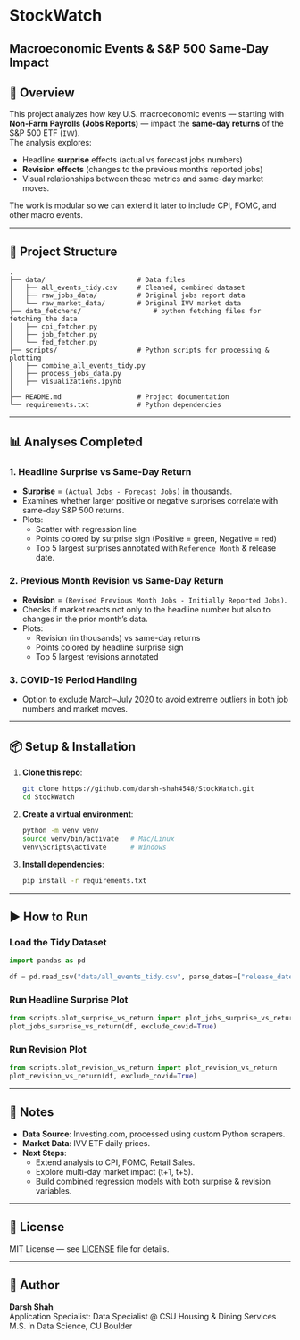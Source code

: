 # StockWatch
## Macroeconomic Events & S&P 500 Same-Day Impact

## 📌 Overview
This project analyzes how key U.S. macroeconomic events — starting with **Non-Farm Payrolls (Jobs Reports)** — impact the **same-day returns** of the S&P 500 ETF (`IVV`).  
The analysis explores:
- Headline **surprise** effects (actual vs forecast jobs numbers)
- **Revision effects** (changes to the previous month’s reported jobs)
- Visual relationships between these metrics and same-day market moves.

The work is modular so we can extend it later to include CPI, FOMC, and other macro events.

---

## 📂 Project Structure
```
.
├── data/                       # Data files
│   ├── all_events_tidy.csv     # Cleaned, combined dataset
│   ├── raw_jobs_data/          # Original jobs report data
│   └── raw_market_data/        # Original IVV market data
├── data_fetchers/                  # python fetching files for fetching the data
│   ├── cpi_fetcher.py
│   ├── job_fetcher.py
│   └── fed_fetcher.py
├── scripts/                    # Python scripts for processing & plotting
│   ├── combine_all_events_tidy.py
│   ├── process_jobs_data.py
│   ├── visualizations.ipynb
│   
├── README.md                   # Project documentation
└── requirements.txt            # Python dependencies
```

---

## 📊 Analyses Completed
### 1. **Headline Surprise vs Same-Day Return**
- **Surprise** = `(Actual Jobs - Forecast Jobs)` in thousands.
- Examines whether larger positive or negative surprises correlate with same-day S&P 500 returns.
- Plots:
  - Scatter with regression line
  - Points colored by surprise sign (Positive = green, Negative = red)
  - Top 5 largest surprises annotated with `Reference Month` & release date.

### 2. **Previous Month Revision vs Same-Day Return**
- **Revision** = `(Revised Previous Month Jobs - Initially Reported Jobs)`.
- Checks if market reacts not only to the headline number but also to changes in the prior month’s data.
- Plots:
  - Revision (in thousands) vs same-day returns
  - Points colored by headline surprise sign
  - Top 5 largest revisions annotated

### 3. **COVID-19 Period Handling**
- Option to exclude March–July 2020 to avoid extreme outliers in both job numbers and market moves.

---

## 📦 Setup & Installation
1. **Clone this repo**:
   ```bash
   git clone https://github.com/darsh-shah4548/StockWatch.git
   cd StockWatch
   ```

2. **Create a virtual environment**:
   ```bash
   python -m venv venv
   source venv/bin/activate   # Mac/Linux
   venv\Scripts\activate      # Windows
   ```

3. **Install dependencies**:
   ```bash
   pip install -r requirements.txt
   ```

---

## ▶️ How to Run

### Load the Tidy Dataset
```python
import pandas as pd

df = pd.read_csv("data/all_events_tidy.csv", parse_dates=["release_date"])
```

### Run Headline Surprise Plot
```python
from scripts.plot_surprise_vs_return import plot_jobs_surprise_vs_return
plot_jobs_surprise_vs_return(df, exclude_covid=True)
```

### Run Revision Plot
```python
from scripts.plot_revision_vs_return import plot_revision_vs_return
plot_revision_vs_return(df, exclude_covid=True)
```

---

## 📝 Notes
- **Data Source**: Investing.com, processed using custom Python scrapers.
- **Market Data**: IVV ETF daily prices.
- **Next Steps**:
  - Extend analysis to CPI, FOMC, Retail Sales.
  - Explore multi-day market impact (t+1, t+5).
  - Build combined regression models with both surprise & revision variables.

---

## 📜 License
MIT License — see [LICENSE](LICENSE) file for details.

---

## 👤 Author
**Darsh Shah**  
Application Specialist: Data Specialist @ CSU Housing & Dining Services  
M.S. in Data Science, CU Boulder
